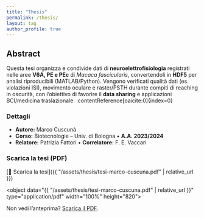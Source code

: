 ```yaml
---
title: "Thesis"
permalink: /thesis/
layout: tag
author_profile: true
---
```


## Abstract
Questa tesi organizza e condivide dati di **neuroelettrofisiologia** registrati nelle aree **V6A, PE e PEc** di *Macaca fascicularis*, convertendoli in **HDF5** per analisi riproducibili (MATLAB/Python). Vengono verificati qualità dati (es. violazioni ISI), movimento oculare e raster/PSTH durante compiti di reaching in oscurità, con l’obiettivo di favorire il **data sharing** e applicazioni BCI/medicina traslazionale. :contentReference[oaicite:0]{index=0}

### Dettagli
- **Autore:** Marco Cuscunà  
- **Corso:** Biotecnologie – Univ. di Bologna • **A.A. 2023/2024**  
- **Relatore:** Patrizia Fattori • **Correlatore:** F. E. Vaccari

### Scarica la tesi (PDF)
[📄 Scarica la tesi]({{ "/assets/thesis/tesi-marco-cuscuna.pdf" | relative_url }})

<!-- (Opzionale) incorpora il PDF nella pagina -->
<object data="{{ "/assets/thesis/tesi-marco-cuscuna.pdf" | relative_url }}" type="application/pdf" width="100%" height="820">
  <p>Non vedi l’anteprima? <a href="{{ "/assets/thesis/tesi-marco-cuscuna.pdf" | relative_url }}">Scarica il PDF</a>.</p>
</object>

